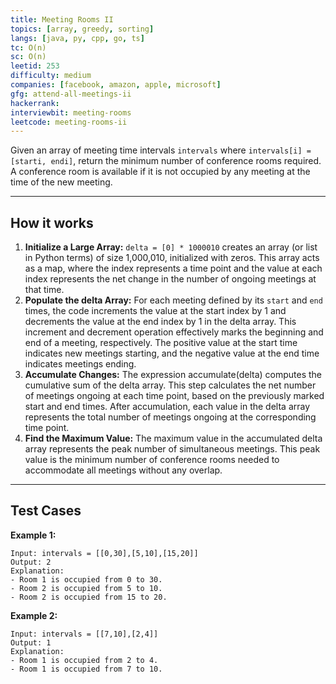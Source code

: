 ```yaml
---
title: Meeting Rooms II
topics: [array, greedy, sorting]
langs: [java, py, cpp, go, ts]
tc: O(n)
sc: O(n)
leetid: 253
difficulty: medium
companies: [facebook, amazon, apple, microsoft]
gfg: attend-all-meetings-ii
hackerrank: 
interviewbit: meeting-rooms
leetcode: meeting-rooms-ii
---
```


Given an array of meeting time intervals `intervals` where `intervals[i] = [starti, endi]`, return the minimum number of conference rooms required.
A conference room is available if it is not occupied by any meeting at the time of the new meeting.

---
## How it works
1. **Initialize a Large Array:** `delta = [0] * 1000010` creates an array (or list in Python terms) of size 1,000,010, initialized with zeros. 
This array acts as a map, where the index represents a time point and the value at each index represents the net change in the number of ongoing meetings at that time.
2. **Populate the delta Array:** For each meeting defined by its `start` and `end` times, the code increments the value at the start index by 1 and decrements the value at the end index by 1 in the delta array.
This increment and decrement operation effectively marks the beginning and end of a meeting, respectively. The positive value at the start time indicates new meetings starting, and the negative value at the end time indicates meetings ending.
3. **Accumulate Changes:** The expression accumulate(delta) computes the cumulative sum of the delta array. This step calculates the net number of meetings ongoing at each time point, based on the previously marked start and end times.
After accumulation, each value in the delta array represents the total number of meetings ongoing at the corresponding time point.
4. **Find the Maximum Value:** The maximum value in the accumulated delta array represents the peak number of simultaneous meetings. 
This peak value is the minimum number of conference rooms needed to accommodate all meetings without any overlap.

---
## Test Cases
**Example 1:** 
```
Input: intervals = [[0,30],[5,10],[15,20]]
Output: 2
Explanation:
- Room 1 is occupied from 0 to 30.
- Room 2 is occupied from 5 to 10.
- Room 2 is occupied from 15 to 20.
```

**Example 2:** 
```
Input: intervals = [[7,10],[2,4]]
Output: 1
Explanation:
- Room 1 is occupied from 2 to 4.
- Room 1 is occupied from 7 to 10.
```
